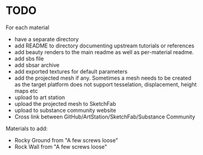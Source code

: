 # TODO

For each material

- have a separate directory
- add README to directory documenting upstream tutorials or references
- add beauty renders to the main readme as well as per-material readme.
- add sbs file
- add sbsar archive
- add exported textures for default parameters
- add the projected mesh if any. Sometimes a mesh needs to be created as
  the target platform does not support tesselation, displacement, height maps etc
- upload to art station
- upload the projected mesh to SketchFab
- upload to substance community website
- Cross link between GitHub/ArtStation/SketchFab/Substance Community

Materials to add:
 - Rocky Ground from "A few screws loose"
 - Rock Wall from "A few screws loose"
 